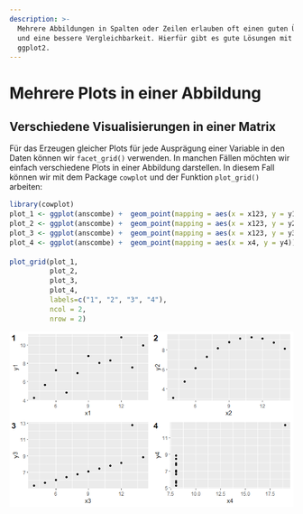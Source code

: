 ```yaml
---
description: >-
  Mehrere Abbildungen in Spalten oder Zeilen erlauben oft einen guten Überblick
  und eine bessere Vergleichbarkeit. Hierfür gibt es gute Lösungen mit R und
  ggplot2.
---
```


# Mehrere Plots in einer Abbildung

## Verschiedene Visualisierungen in einer Matrix

Für das Erzeugen gleicher Plots für jede Ausprägung einer Variable in den Daten können wir `facet_grid()` verwenden. In manchen Fällen möchten wir einfach verschiedene Plots in einer Abbildung darstellen. In diesem Fall können wir mit dem Package `cowplot` und der Funktion `plot_grid()` arbeiten:

```r
library(cowplot)
plot_1 <- ggplot(anscombe) +  geom_point(mapping = aes(x = x123, y = y1)) + xlab("x1")
plot_2 <- ggplot(anscombe) +  geom_point(mapping = aes(x = x123, y = y2)) + xlab("x2")
plot_3 <- ggplot(anscombe) +  geom_point(mapping = aes(x = x123, y = y3)) + xlab("x3")
plot_4 <- ggplot(anscombe) +  geom_point(mapping = aes(x = x4, y = y4)) + xlab("x4")

plot_grid(plot_1,
          plot_2,
          plot_3,
          plot_4, 
          labels=c("1", "2", "3", "4"),
          ncol = 2,
          nrow = 2)
```

![Vier Visualisierungen in einer Matrix.](<../../../.gitbook/assets/image (33).png>)
